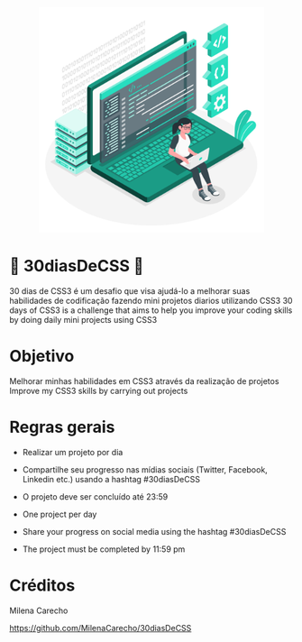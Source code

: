 <p align="center">
   <img src="https://github.com/MonicaHillman/30dayscss/blob/master/src/assets/images/landing.svg" alt="Person" width="400"/>   
</p>

# 🚀 30diasDeCSS 🚀

 30 dias de CSS3 é um desafio que visa ajudá-lo a melhorar suas habilidades de codificação fazendo mini projetos diarios utilizando CSS3 
 30 days of CSS3 is a challenge that aims to help you improve your coding skills by doing daily mini projects using CSS3

# Objetivo
 
 Melhorar minhas habilidades em CSS3 através da realização de projetos 
 Improve my CSS3 skills by carrying out projects

# Regras gerais

* Realizar um projeto por dia
* Compartilhe seu progresso nas mídias sociais (Twitter, Facebook, Linkedin etc.) usando a hashtag #30diasDeCSS
* O projeto deve ser concluído até 23:59

* One project per day
* Share your progress on social media using the hashtag #30diasDeCSS
* The project must be completed by 11:59 pm

# Créditos
Milena Carecho

https://github.com/MilenaCarecho/30diasDeCSS
